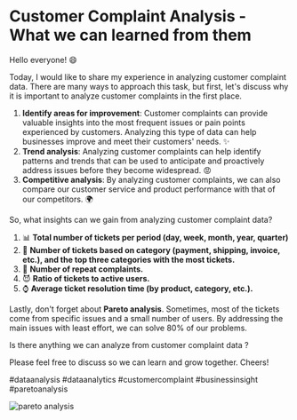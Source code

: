 # Customer Complaint Analysis - What we can learned from them

Hello everyone! 😄

Today, I would like to share my experience in analyzing customer complaint data. There are many ways to approach this task, but first, let's discuss why it is important to analyze customer complaints in the first place.

1.   **Identify areas for improvement**: Customer complaints can provide valuable insights into the most frequent issues or pain points experienced by customers. Analyzing this type of data can help businesses improve and meet their customers' needs. ✨
2.   **Trend analysis**: Analyzing customer complaints can help identify patterns and trends that can be used to anticipate and proactively address issues before they become widespread. 😡
3.   **Competitive analysis**: By analyzing customer complaints, we can also compare our customer service and product performance with that of our competitors. 🌍

So, what insights can we gain from analyzing customer complaint data?

1.   📊 **Total number of tickets per period (day, week, month, year, quarter)**
2.   💬 **Number of tickets based on category (payment, shipping, invoice, etc.), and the top three categories with the most tickets.**
3.   💢 **Number of repeat complaints.**
4.   😈 **Ratio of tickets to active users.**
5.   ⌚ **Average ticket resolution time (by product, category, etc.).**

Lastly, don't forget about **Pareto analysis**. Sometimes, most of the tickets come from specific issues and a small number of users. By addressing the main issues with least effort, we can solve 80% of our problems.

Is there anything we can analyze from customer complaint data ?

Please feel free to discuss so we can learn and grow together. Cheers!

#dataanalysis #dataanalytics #customercomplaint #businessinsight #paretoanalysis

![pareto analysis](https://github.com/anaswick/my_portfolio/assets/24541471/8272f982-628c-4427-8c23-eb288b5152ab)
